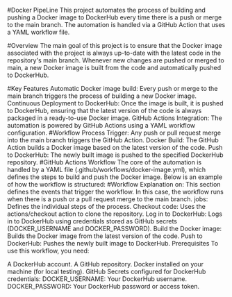 #Docker PipeLine
This project automates the process of building and pushing a Docker image to DockerHub every time there is a push or merge to the main branch. The automation is handled via a GitHub Action that uses a YAML workflow file.

#Overview
The main goal of this project is to ensure that the Docker image associated with the project is always up-to-date with the latest code in the repository's main branch. Whenever new changes are pushed or merged to main, a new Docker image is built from the code and automatically pushed to DockerHub.

#Key Features
Automatic Docker image build: Every push or merge to the main branch triggers the process of building a new Docker image.
Continuous Deployment to DockerHub: Once the image is built, it is pushed to DockerHub, ensuring that the latest version of the code is always packaged in a ready-to-use Docker image.
GitHub Actions Integration: The automation is powered by GitHub Actions using a YAML workflow configuration.
#Workflow Process
Trigger: Any push or pull request merge into the main branch triggers the GitHub Action.
Docker Build: The GitHub Action builds a Docker image based on the latest version of the code.
Push to DockerHub: The newly built image is pushed to the specified DockerHub repository.
#GitHub Actions Workflow
The core of the automation is handled by a YAML file (.github/workflows/docker-image.yml), which defines the steps to build and push the Docker image. Below is an example of how the workflow is structured:
#Workflow Explanation
on: This section defines the events that trigger the workflow. In this case, the workflow runs when there is a push or a pull request merge to the main branch.
jobs: Defines the individual steps of the process.
Checkout code: Uses the actions/checkout action to clone the repository.
Log in to DockerHub: Logs in to DockerHub using credentials stored as GitHub secrets (DOCKER_USERNAME and DOCKER_PASSWORD).
Build the Docker image: Builds the Docker image from the latest version of the code.
Push to DockerHub: Pushes the newly built image to DockerHub.
Prerequisites
To use this workflow, you need:

A DockerHub account.
A GitHub repository.
Docker installed on your machine (for local testing).
GitHub Secrets configured for DockerHub credentials:
DOCKER_USERNAME: Your DockerHub username.
DOCKER_PASSWORD: Your DockerHub password or access token.

